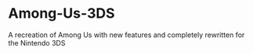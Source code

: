 # Among-Us-3DS
A recreation of Among Us with new features and completely rewritten for the Nintendo 3DS
